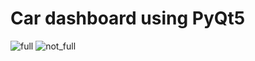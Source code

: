 # Car dashboard using PyQt5
![full](https://github.com/MohamedNour1452/Car_Dashboard/assets/115803830/009b8c63-d981-4830-a886-854f5e8761c3)
![not_full](https://github.com/MohamedNour1452/Car_Dashboard/assets/115803830/27c6357a-c2ca-4267-92a7-46cf081a7c31)
